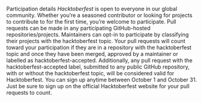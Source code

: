 Participation details
*Hacktoberfest* is open to everyone in our global community. Whether you’re a seasoned contributor or looking for projects to contribute to for the first time, you’re welcome to participate.
Pull requests can be made in any participating GitHub-hosted repositories/projects.
Maintainers can opt-in to participate by classifying their projects with the hacktoberfest topic.
Your pull requests will count toward your participation if they are in a repository with the hacktoberfest topic and once they have been merged, approved by a maintainer or labelled as hacktoberfest-accepted.
Additionally, any pull request with the hacktoberfest-accepted label, submitted to any public GitHub repository, with or without the hacktoberfest topic, will be considered valid for Hacktoberfest.
You can sign up anytime between October 1 and October 31. Just be sure to sign up on the official Hacktoberfest website for your pull requests to count.
